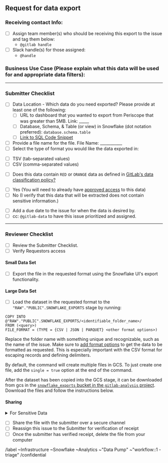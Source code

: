 ## Request for data export
<!--
Please complete all items. Ask questions in the #data slack channel
--->
### Receiving contact Info: 
* [ ] Assign team member(s) who should be receiving this export to the issue and tag them below:
  - `@gitlab handle`
* [ ] Slack handle(s) for those assigned: 
  - `@handle`

### Business Use Case (Please explain what this data will be used for and appropriate data filters): 

<!--
please describe what you will be doing with this data (where is it going, how will it be used, etc)
--->

---

### Submitter Checklist
* [ ] Data Location - Which data do you need exported? Please provide at least one of the following:
  - [ ] URL to dashboard that you wanted to export from Periscope that was greater than 5MB. Link: _____ 
  - [ ] Database, Schema, & Table (or view) in Snowflake (dot notation preferred): `database.schema.table`
  - [ ] [Link to SQL Code Snippet](https://gitlab.com/gitlab-data/analytics/-/snippets/2108714)
* [ ]  Provide a file name for the file. File Name: ___________ 
* [ ]  Select the type of format you would like the data exported in: 
  - [ ] TSV (tab-separated values)
  - [ ] CSV (comma-separated values)
* [ ]  Does this data contain `RED` or `ORANGE` data as defined in [GitLab's data classification policy?](https://about.gitlab.com/handbook/engineering/security/data-classification-policy.html#data-classification-levels)
  - [ ] Yes (You will need to already have [approved access](https://about.gitlab.com/handbook/business-ops/it-ops-team/access-requests/) to this data) 
  - [ ] No (I verify that this data that will be extracted does not contain sensitive information.)
* [ ]  Add a due date to the issue for when the data is desired by.
* [ ]  cc: `@gitlab-data` to have this issue prioritized and assigned.  

---

### Reviewer Checklist 
* [ ] Review the Submitter Checklist. 
* [ ] Verify Requestors access 

#### Small Data Set
* [ ] Export the file in the requested format using the Snowflake UI's export functionality.

#### Large Data Set
* [ ] Load the dataset in the requested format to the `"RAW"."PUBLIC".SNOWFLAKE_EXPORTS` stage by running:

```
COPY INTO @"RAW"."PUBLIC".SNOWFLAKE_EXPORTS/<identifiable_folder_name>/
FROM (<query>)
FILE_FORMAT = (TYPE = {CSV | JSON | PARQUET} <other format options>) 
```

Replace the folder name with something unique and recognizable, such as the name of the issue.  Make sure to [add format options](https://docs.snowflake.com/en/sql-reference/sql/copy-into-location.html#syntax) to get the data to be formatted as requested.  This is especially important with the CSV format for escaping records and defining delimiters.

By default, the command will create multiple files in GCS.  To just create one file, add the `single = true` option at the end of the command.

After the dataset has been copied into the GCS stage, it can be downloaded from gcs in the [`snowflake_exports` bucket in the `gitlab-analysis` project](https://console.cloud.google.com/storage/browser/snowflake_exports).  Download the files and follow the instructions below. 


#### Sharing

<details>
  <summary>For Sensitive Data</summary>
  
* [ ] Encrypt the data into zip file (use `zip -er`)
  - [ ] create a password in 1password and name it the name of the file
  - [ ] If there are multiple files put them in a folder
  - [ ] run `zip -er <zipfilename.zip> <path to file or folder>` and paste the password you created in 1password when prompted
* [ ] Share the file's password with the submitter over a secure channel separate from the channel you will use to send the file.  [One time secret](https://onetimesecret.com/) may be a good option to share passwords, just make sure to not put in any context with the password. 

</details>

* [ ] Share the file with the submitter over a secure channel
* [ ] Reassign this issue to the Submitter for verification of receipt 
* [ ] Once the submitter has verified receipt, delete the file from your computer

<!-- DO NOT EDIT BELOW THIS LINE -->

/label ~Infrastructure ~Snowflake ~Analytics ~"Data Pump" ~"workflow::1 - triage" 
/confidential 
